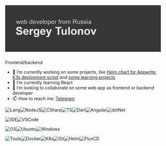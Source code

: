 # ![Header](header.png)

Frontend/backend

- 🔭 I’m currently working on some projects, like [Helm chart for Appwrite](https://github.com/k3env/appwrite-helm), [K3s deployment script](https://github.com/k3env/k3s-deploy) and [some learning projects](https://github.com/k3env/learning-webdev)
- 🌱 I’m currently learning React
- 👯 I’m looking to collaborate on some web app as frontend or backend developer
- 📫 How to reach me: [Telegram](t.me/k3env)

<!--
- 😄 Pronouns: he/him
- 🤔 I’m looking for help with ...
- 💬 Ask me about ...
- ⚡ Fun fact: ...
-->

![Lang](https://img.shields.io/badge/Languages%20%26%20frameworks%3A-535353?style=for-the-badge)![NodeJS](https://img.shields.io/badge/Node.JS-339933?style=for-the-badge&logo=nodedotjs&logoColor=white)![CSharp](https://img.shields.io/badge/C%23-239120?style=for-the-badge&logo=csharp&logoColor=white)![TS](https://img.shields.io/badge/ts-3178C6?style=for-the-badge&logo=typescript&logoColor=white)![Dart](https://img.shields.io/badge/Dart-0175C2?style=for-the-badge&logo=dart&logoColor=white)![Angular](https://img.shields.io/badge/Angualr-DD0031?style=for-the-badge&logo=angular&logoColor=white)![dotNet](https://img.shields.io/badge/.Net-512BD4?style=for-the-badge&logo=dotnet&logoColor=white)

![IDE](https://img.shields.io/badge/IDE:-535353?style=for-the-badge)![VSCode](https://img.shields.io/badge/VS%20Code-007ACC?style=for-the-badge&logo=visualstudiocode&logoColor=white)

![OS](https://img.shields.io/badge/OS:-535353?style=for-the-badge)![Ubuntu](https://img.shields.io/badge/Ubuntu-E95420?style=for-the-badge&logo=ubuntu&logoColor=white)![Windows](https://img.shields.io/badge/Windows-0078D6?style=for-the-badge&logo=windows&logoColor=white)

![Tools](https://img.shields.io/badge/Tools:-535353?style=for-the-badge)![Docker](https://img.shields.io/badge/Docker-2496ED?style=for-the-badge&logo=docker&logoColor=white)![K8s](https://img.shields.io/badge/Kubernetes-326CE5?style=for-the-badge&logo=kubernetes&logoColor=white)![Git](https://img.shields.io/badge/Git-F05032?style=for-the-badge&logo=git&logoColor=white)![Helm](https://img.shields.io/badge/Helm-0F1689?style=for-the-badge&logo=helm&logoColor=white)![FluxCD](https://img.shields.io/badge/FluxCD-326ce5?style=for-the-badge)
